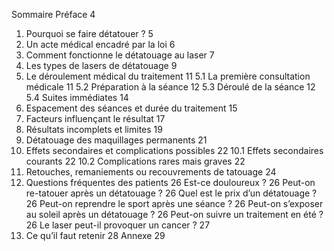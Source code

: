 Sommaire
Préface	4
1. Pourquoi se faire détatouer ?	5
2. Un acte médical encadré par la loi	6
3. Comment fonctionne le détatouage au laser	7
4. Les types de lasers de détatouage	9
5. Le déroulement médical du traitement	11
5.1 La première consultation médicale	11
5.2 Préparation à la séance	12
5.3 Déroulé de la séance	12
5.4 Suites immédiates	14
6. Espacement des séances et durée du traitement	15
7. Facteurs influençant le résultat	17
8. Résultats incomplets et limites	19
9. Détatouage des maquillages permanents	21
10. Effets secondaires et complications possibles	22
10.1 Effets secondaires courants	22
10.2 Complications rares mais graves	22
12. Retouches, remaniements ou recouvrements de tatouage	24
13. Questions fréquentes des patients	26
Est-ce douloureux ?	26
Peut-on re-tatouer après un détatouage ?	26
Quel est le prix d’un détatouage ?	26
Peut-on reprendre le sport après une séance ?	26
Peut-on s’exposer au soleil après un détatouage ?	26
Peut-on suivre un traitement en été ?	26
Le laser peut-il provoquer un cancer ?	27
14. Ce qu’il faut retenir	28
Annexe	29

